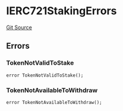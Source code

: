 # IERC721StakingErrors
[Git Source](https://github.com/thrackle-io/tron/blob/29c2cd95da29b0356348370e1ddb4d7bdc24a711/src/common/IErrors.sol)


## Errors
### TokenNotValidToStake

```solidity
error TokenNotValidToStake();
```

### TokenNotAvailableToWithdraw

```solidity
error TokenNotAvailableToWithdraw();
```

